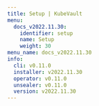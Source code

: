 ```yaml
---
title: Setup | KubeVault
menu:
  docs_v2022.11.30:
    identifier: setup
    name: Setup
    weight: 30
menu_name: docs_v2022.11.30
info:
  cli: v0.11.0
  installer: v2022.11.30
  operator: v0.11.0
  unsealer: v0.11.0
  version: v2022.11.30
---
```


